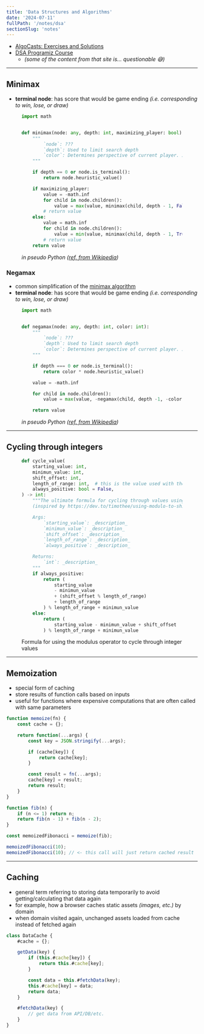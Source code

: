 ```yaml
---
title: 'Data Structures and Algorithms'
date: '2024-07-11'
fullPath: '/notes/dsa'
sectionSlug: 'notes'
---
```


- [AlgoCasts: Exercises and Solutions](/notes/dsa/algorithm-exercises/algo-casts)
- [DSA Programiz Course](/notes/dsa/programiz-course)
  - _(some of the content from that site is... questionable 😅)_

---

## Minimax

- **terminal node**: has score that would be game ending _(i.e. corresponding to win, lose, or draw)_

<figure>

```python
import math


def minimax(node: any, depth: int, maximizing_player: bool):
    """
        `node`: ???
        `depth`: Used to limit search depth
        `color`: Determines perspective of current player. In a two-player game, would be `1` if Player A, `-1` if Player B
    """

    if depth == 0 or node.is_terminal():
        return node.heuristic_value()

    if maximizing_player:
        value = -math.inf
        for child in node.children():
            value = max(value, minimax(child, depth - 1, False))
        # return value
    else:
        value = math.inf
        for child in node.children():
            value = min(value, minimax(child, depth - 1, True))
        # return value
    return value


```

<figcaption>

_in pseudo Python ([ref. from Wikipedia](https://en.wikipedia.org/wiki/Minimax))_

</figcaption>
</figure>

### Negamax

- common simplification of the [minimax algorithm](#minimax)
- **terminal node**: has score that would be game ending _(i.e. corresponding to win, lose, or draw)_

<figure>

```python
import math


def negamax(node: any, depth: int, color: int):
    """
        `node`: ???
        `depth`: Used to limit search depth
        `color`: Determines perspective of current player. In a two-player game, would be `1` if Player A, `-1` if Player B
    """

    if depth === 0 or node.is_terminal():
        return color * node.heuristic_value()

    value = -math.inf

    for child in node.children():
        value = max(value, -negamax(child, depth -1, -color))

    return value

```

<figcaption>

_in pseudo Python ([ref. from Wikipedia](https://en.wikipedia.org/wiki/Negamax))_

</figcaption>
</figure>

---

## Cycling through integers

<figure>

```python
def cycle_value(
    starting_value: int,
    minimun_value: int,
    shift_offset: int,
    length_of_range: int,  # this is the value used with the modulo operator
    always_positive: bool = False,
) -> int:
    """The ultimate formula for cycling through values using the modulo operator
    (inspired by https://dev.to/timothee/using-modulo-to-shift-a-value-and-keep-it-inside-a-range-8fm)

    Args:
        `starting_value`: _description_
        `minimun_value`: _description_
        `shift_offset`: _description_
        `length_of_range`: _description_
        `always_positive`: _description_

    Returns:
        `int`: _description_
    """
    if always_positive:
        return (
            starting_value
            - minimun_value
            + (shift_offset % length_of_range)
            + length_of_range
        ) % length_of_range + minimun_value
    else:
        return (
            starting_value - minimun_value + shift_offset
        ) % length_of_range + minimun_value

```

<figcaption>

Formula for using the modulus operator to cycle through integer values

</figcaption>
</figure>

---

## Memoization

- special form of caching
- store results of function calls based on inputs
- useful for functions where expensive computations that are often called with same parameters

```javascript
function memoize(fn) {
    const cache = {};

    return function(...args) {
        const key = JSON.stringify(...args);

        if (cache[key]) {
            return cache[key];
        }

        const result = fn(...args);
        cache[key] = result;
        return result;
    }
}

function fib(n) {
    if (n <= 1) return n;
    return fib(n - 1) + fib(n - 2);
}

const memoizedFibonacci = memoize(fib);

memoizedFibonacci(10);
memoizedFibonacci(10); // <- this call will just return cached result
```

---

## Caching

- general term referring to storing data temporarily to avoid getting/calculating that data again
- for example, how a browser caches static assets _(images, etc.)_ by domain
- when domain visited again, unchanged assets loaded from cache instead of fetched again

```javascript
class DataCache {
    #cache = {};

    getData(key) {
        if (this.#cache[key]) {
            return this.#cache[key];
        }

        const data = this.#fetchData(key);
        this.#cache[key] = data;
        return data;
    }

    #fetchData(key) {
        // get data from API/DB/etc.
    }
}
```
